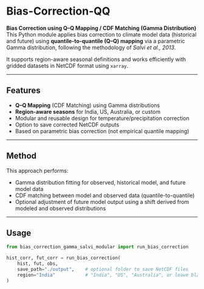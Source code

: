 # Bias-Correction-QQ

**Bias Correction using Q–Q Mapping / CDF Matching (Gamma Distribution)**  
This Python module applies bias correction to climate model data (historical and future) using **quantile-to-quantile (Q–Q) mapping** via a parametric Gamma distribution, following the methodology of *Salvi et al., 2013*.

It supports region-aware seasonal definitions and works efficiently with gridded datasets in NetCDF format using `xarray`.

---

## Features

- **Q–Q Mapping** (CDF Matching) using Gamma distributions
- **Region-aware seasons** for India, US, Australia, or custom
- Modular and reusable design for temperature/precipitation correction
- Option to save corrected NetCDF outputs
- Based on parametric bias correction (not empirical quantile mapping)

---

## Method

This approach performs:
- Gamma distribution fitting for observed, historical model, and future model data
- CDF matching between model and observed data (quantile-to-quantile)
- Optional adjustment of future model output using a shift derived from modeled and observed distributions

---

## Usage

```python
from bias_correction_gamma_salvi_modular import run_bias_correction

hist_corr, fut_corr = run_bias_correction(
    hist, fut, obs,
    save_path="./output",    # optional folder to save NetCDF files
    region="India"           # "India", "US", "Australia", or leave blank for default seasons
)
